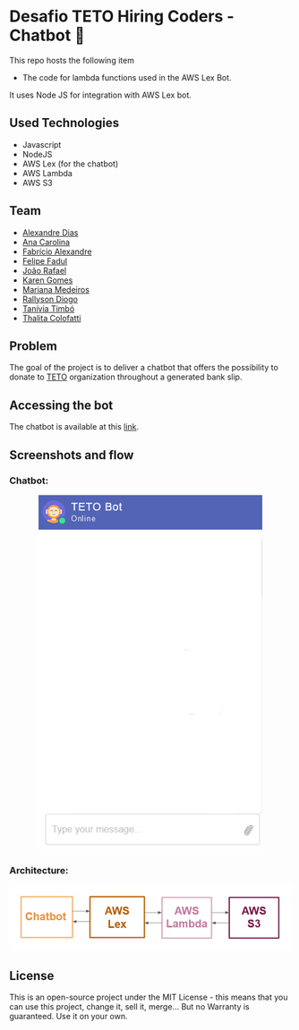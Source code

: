 # Desafio TETO Hiring Coders - Chatbot :robot:

This repo hosts the following item
  * The code for lambda functions used in the AWS Lex Bot.

It uses Node JS for integration with AWS Lex bot.

## Used Technologies
* Javascript
* NodeJS
* AWS Lex (for the chatbot)
* AWS Lambda
* AWS S3

## Team
* [Alexandre Dias](https://www.linkedin.com/in/alexandrepdias/) <br>
* [Ana Carolina](https://www.linkedin.com/in/anacarolinagon%C3%A7alves/) <br>
* [Fabrício Alexandre](https://www.linkedin.com/in/fabalexsantos/) <br>
* [Felipe Fadul](https://www.linkedin.com/in/felipefadul/) <br>
* [João Rafael](https://www.linkedin.com/in/joao-rafael-silva/) <br>
* [Karen Gomes](https://www.linkedin.com/in/karenngomes/) <br>
* [Mariana Medeiros](https://www.linkedin.com/in/marianafmedeiros/) <br>
* [Rallyson Diogo](https://www.linkedin.com/in/rallysson/) <br>
* [Tanívia Timbó](https://www.linkedin.com/in/tanivia/) <br>
* [Thalita Colofatti](https://www.linkedin.com/in/thalitaacb/) <br>


## Problem

The goal of the project is to deliver a chatbot that offers the possibility to donate to [TETO](https://doe.teto.org.br/doe/single_step) organization throughout a generated bank slip.

## Accessing the bot
The chatbot is available at this [link](https://www.kommunicate.io/livechat-demo?appId=1ecb448efd574a65337a533da9dc9f9ad&botIds=teto-bot-0ukze&assignee=teto-bot-0ukze).


## Screenshots and flow
### Chatbot:
<p align="center">
  <img alt="chatbot" width="400px" src="/assets/TETObot.gif" />
<p>

### Architecture:
![Architecture](/assets/Arquitetura.PNG)

## License

This is an open-source project under the MIT License - this means that you can use this project, change it, sell it, merge... But no Warranty is guaranteed. Use it on your own. 

